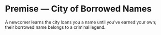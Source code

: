 # Premise — City of Borrowed Names

A newcomer learns the city loans you a name until you’ve earned your own; their borrowed name belongs to a criminal legend.
